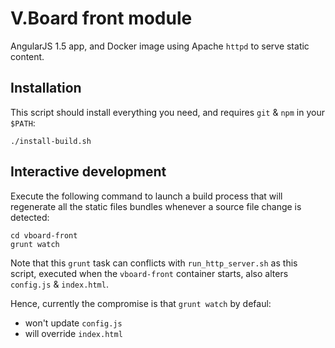 # V.Board front module

AngularJS 1.5 app, and Docker image using Apache `httpd` to serve static content.


## Installation
This script should install everything you need, and requires `git` & `npm` in your `$PATH`:

    ./install-build.sh

## Interactive development
Execute the following command to launch a build process that will regenerate
all the static files bundles whenever a source file change is detected:

    cd vboard-front
    grunt watch

Note that this `grunt` task can conflicts with `run_http_server.sh` as this script,
executed when the `vboard-front` container starts, also alters `config.js` & `index.html`.

Hence, currently the compromise is that `grunt watch` by defaul:
- won't update `config.js`
- will override `index.html`
